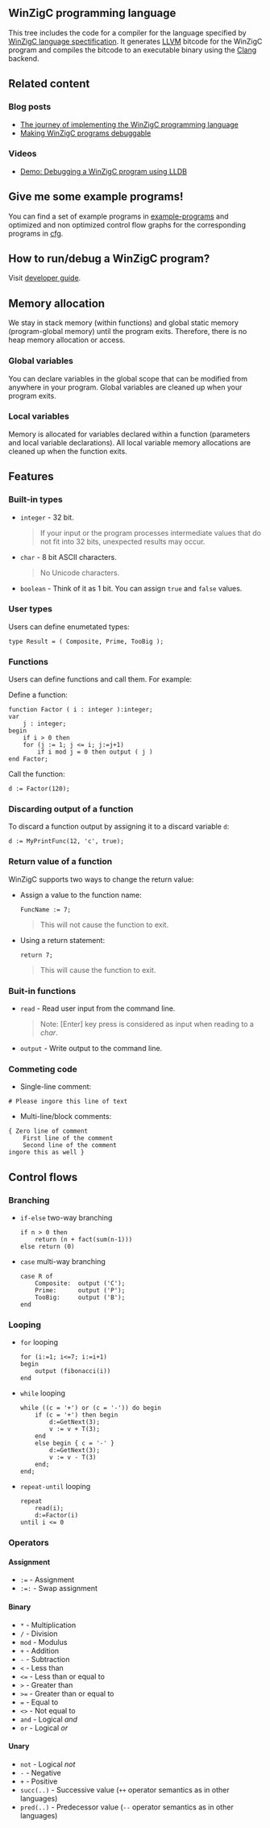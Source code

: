 ## WinZigC programming language

This tree includes the code for a compiler for the language specified by [WinZigC language spectification](/SPECIFICATION.md).
It generates [LLVM](https://llvm.org/) bitcode for the WinZigC program and compiles the bitcode to an executable binary using the [Clang](https://clang.llvm.org/) backend.
## Related content

### Blog posts

- [The journey of implementing the WinZigC programming language](https://developerdiary.me/the-journey-of-implementing-the-winzigc-programming-language/)
- [Making WinZigC programs debuggable](https://developerdiary.me/making-winzigc-programs-debuggable/)

### Videos

- [Demo: Debugging a WinZigC program using LLDB](https://youtu.be/AF6I5WRHq2E?si=3xELeZTg1plAgbat)

## Give me some example programs!

You can find a set of example programs in [example-programs](/example-programs) and optimized and non optimized control flow graphs for the corresponding programs in [cfg](/cfg).

## How to run/debug a WinZigC program?

Visit [developer guide](DEVELOPER.md).

## Memory allocation

We stay in stack memory (within functions) and global static memory (program-global memory) until the program exits. Therefore, there is no heap memory allocation or access.

### Global variables

You can declare variables in the global scope that can be modified from anywhere in your program.
Global variables are cleaned up when your program exits.

### Local variables

Memory is allocated for variables declared within a function (parameters and local variable declarations).
All local variable memory allocations are cleaned up when the function exits.

## Features

### Built-in types

- `integer` - 32 bit.

  > If your input or the program processes intermediate values that do not fit into 32 bits, unexpected results may occur.

- `char` - 8 bit ASCII characters.
  > No Unicode characters.
- `boolean` - Think of it as 1 bit. You can assign `true` and `false` values.

### User types

Users can define enumetated types:

```
type Result = ( Composite, Prime, TooBig );
```

### Functions

Users can define functions and call them. For example:

Define a function:

```
function Factor ( i : integer ):integer;
var
    j : integer;
begin
    if i > 0 then
	for (j := 1; j <= i; j:=j+1)
	    if i mod j = 0 then output ( j )
end Factor;
```

Call the function:

```
d := Factor(120);
```

### Discarding output of a function

To discard a function output by assigning it to a discard variable `d`:

```
d := MyPrintFunc(12, 'c', true);
```

### Return value of a function

WinZigC supports two ways to change the return value:

- Assign a value to the function name:
  ```
  FuncName := 7;
  ```
  > This will not cause the function to exit.
- Using a return statement:
  ```
  return 7;
  ```
  > This will cause the function to exit.

### Buit-in functions

- `read` - Read user input from the command line. 
  > Note: [Enter] key press is considered as input when reading to a _char_.

- `output` - Write output to the command line.

### Commeting code

- Single-line comment:

```
# Please ingore this line of text
```

- Multi-line/block comments:

```
{ Zero line of comment
    First line of the comment
    Second line of the comment
ingore this as well }
```

## Control flows

### Branching

- `if-else` two-way branching
  ```
  if n > 0 then
      return (n + fact(sum(n-1)))
  else return (0)
  ```
- `case` multi-way branching
  ```
  case R of
      Composite:  output ('C');
      Prime:      output ('P');
      TooBig:     output ('B');
  end
  ```

### Looping

- `for` looping
  ```
  for (i:=1; i<=7; i:=i+1)
  begin
      output (fibonacci(i))
  end
  ```
- `while` looping
  ```
  while ((c = '+') or (c = '-')) do begin
      if (c = '+') then begin
          d:=GetNext(3);
          v := v + T(3);
      end
      else begin { c = '-' }
          d:=GetNext(3);
          v := v - T(3)
      end;
  end;
  ```
- `repeat-until` looping
  ```
  repeat
      read(i);
      d:=Factor(i)
  until i <= 0
  ```

### Operators

#### Assignment

- `:=` - Assignment
- `:=:` - Swap assignment

#### Binary

- `*` - Multiplication
- `/` - Division
- `mod` - Modulus
- `+` - Addition
- `-` - Subtraction
- `<` - Less than
- `<=` - Less than or equal to
- `>` - Greater than
- `>=` - Greater than or equal to
- `=` - Equal to
- `<>` - Not equal to
- `and` - Logical _and_
- `or` - Logical _or_

#### Unary

- `not` - Logical _not_
- `-` - Negative
- `+` - Positive
- `succ(..)` - Successive value (`++` operator semantics as in other languages)
- `pred(..)` - Predecessor value (`--` operator semantics as in other languages)
